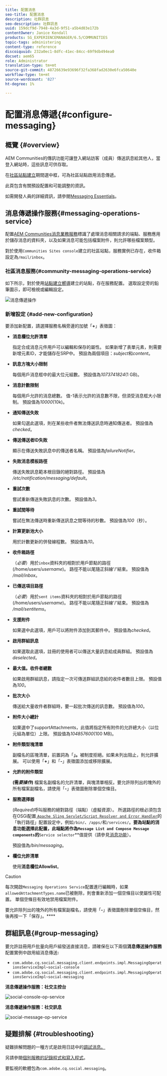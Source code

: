 ```yaml
---
title: 配置消息
seo-title: 配置消息
description: 社群訊息
seo-description: 社群訊息
uuid: 159dcf9d-7948-4a3d-9f51-a5b4d03e172b
contentOwner: Janice Kendall
products: SG_EXPERIENCEMANAGER/6.5/COMMUNITIES
topic-tags: administering
content-type: reference
discoiquuid: 232a0ec1-8dfc-41ec-84cc-69f9db494ea0
docset: aem65
role: Administrator
translation-type: tm+mt
source-git-commit: 48726639e93696f32fa368fad2630e6fca50640e
workflow-type: tm+mt
source-wordcount: '827'
ht-degree: 1%

---
```



# 配置消息傳遞{#configure-messaging}

## 概覽 {#overview}

AEM Communities的傳訊功能可讓登入網站訪客（成員）傳送訊息給其他人，當登入網站時，這些訊息可供存取。

在[社區站點建立](/help/communities/sites-console.md)期間選中框，可為社區站點啟用消息傳遞。

此頁包含有關預設配置和可能調整的資訊。

如需開發人員的詳細資訊，請參閱[Messaging Essentials](/help/communities/essentials-messaging.md)。

## 消息傳遞操作服務{#messaging-operations-service}

配置[AEM Communities消息業務服務](https://localhost:4502/system/console/configMgr/com.adobe.cq.social.messaging.client.endpoints.impl.MessagingOperationsServiceImpl)標識了處理消息相關請求的端點、服務應用於儲存消息的資料夾，以及如果消息可能包括檔案附件，則允許哪些檔案類型。

對於使用`Communities Sites console`建立的社區站點，服務實例已存在，收件箱設定為`/mail/inbox`。

### 社區消息服務{#community-messaging-operations-service}

如下所示，對於使用[站點建立嚮導](/help/communities/sites-console.md)建立的站點，存在服務配置。 選取設定旁的鉛筆圖示，即可檢視或編輯設定。

![消息傳遞操作](assets/messaging-operations.png)

### 新增設定 {#add-new-configuration}

要添加新配置，請選擇服務名稱旁邊的加號「**+**」表徵圖：

* **消息欄位允許清單**

   指定合成消息元件用戶可以編輯和保存的屬性。 如果新增了表單元素，則需要新增元素ID，才能儲存在SRP中。 預設為兩個項目：*subject*&#x200B;和&#x200B;*content*。

* **訊息方塊大小限制**

   每個用戶消息框中的最大位元組數。 預設值為&#x200B;*1073741824*(1 GB)。

* **消息計數限制**

   每個用戶允許的消息總數。 值-1表示允許的消息數不限，但須受消息框大小限制。 預設值為&#x200B;*10000*(10k)。

* **通知傳送失敗**

   如果勾選此選項，則在某些收件者無法傳送訊息時通知傳送者。 預設值為&#x200B;*checked*。

* **傳送傳送者ID失敗**

   顯示在傳送失敗訊息中的傳送者名稱。 預設值為&#x200B;*failureNotifier*。

* **失敗消息模板路徑**

   傳送失敗訊息範本根目錄的絕對路徑。 預設值為&#x200B;*/etc/notification/messaging/default*。

* **重試次數**

   嘗試重新傳送失敗訊息的次數。 預設值為&#x200B;*3*。

* **重試間等待**

   嘗試在無法傳送時重新傳送訊息之間等待的秒數。 預設值為&#x200B;*100*（秒）。

* **計算更新池大小**

   用於計數更新的併發線程數。 預設值為&#x200B;*10*。

* **收件箱路徑**

   （*必要*）用於`inbox`資料夾的相對於用戶節點的路徑(/home/users/*username*)。 路徑不能以尾隨正斜線&#39;/&#39;結束。 預設值為&#x200B;*/mail/inbox*。

* **已傳送項目路徑**

   （*必要*）用於`sent items`資料夾的相對於用戶節點的路徑(/home/users/*username*)。 路徑不能以尾隨正斜線&#39;/&#39;結束。 預設值為&#x200B;*/mail/sentitems*。

* **支援附件**

   如果選中此選項，用戶可以將附件添加到其郵件中。 預設值為&#x200B;*checked*。

* **啟用群組訊息**

   如果選取此選項，註冊的使用者可以傳送大量訊息給成員群組。 預設值為&#x200B;*deselected*。

* **最大值。收件者總數**

   如果啟用群組訊息，請指定一次可傳送群組訊息給的收件者數目上限。 預設值為&#x200B;*100*。

* **批次大小**

   傳送給大量收件者群組時，要一起批次傳送的訊息數。 預設值為&#x200B;*100*。

* **附件大小總計**

   如果選中了supportAttachments，此值將指定所有附件的允許總大小（以位元組為單位）上限。 預設值為&#x200B;*104857600*(100 MB)。

* **附件類型塊清單**

   副檔名的區塊清單，前置詞為「**」。**&#x200B;被制度拒絕。如果未列出阻止，則允許擴展。 可以使用「**+**」和「**-**」表徵圖添加或移除擴展。

* **允許的附件類型**

   **(需&#x200B;*要操作*)** 檔案名副檔名的允許清單，與塊清單相反。要允許除列出的塊外的所有檔案副檔名，請使用「**-**」表徵圖刪除單個空條目。

* **服務選擇器**

   (*Required*)呼叫服務的絕對路徑（端點）（虛擬資源）。 所選路徑的根必須包含在OSGi配置[ `Apache Sling Servlet/Script Resolver and Error Handler`](https://localhost:4502/system/console/configMgr/org.apache.sling.servlets.resolver.SlingServletResolver)的「執行路徑」配置設定中，例如`/bin/`、`/apps/`和`/services/`。 **&#x200B;要為站點的消息功能選擇此配置，此端點將作為`Message List and Compose Message components`的&#x200B;**`Service selector`**&#x200B;值提供（請參見[消息功能](/help/communities/configure-messaging.md)）。

   預設值為&#x200B;*/bin/messaging*。

* **欄位允許清單**

   使用&#x200B;**消息欄位Allowlist**。

>[!CAUTION]
>
>每次開啟`Messaging Operations Service`配置進行編輯時，如果`allowedAttachmentTypes.name`已被刪除，則會重新添加一個空條目以使屬性可配置。 單個空條目有效地禁用檔案附件。
>
>要允許除列出的塊外的所有檔案副檔名，請使用「**-**」表徵圖刪除單個空條目，然後再按一下「保存」。****

## 群組訊息{#group-messaging}

要允許註冊用戶批量向用戶組發送直接消息，請確保在以下兩個&#x200B;**消息傳送操作服務**&#x200B;配置實例中啟用組消息傳送&#x200B;**:**

* `com.adobe.cq.social.messaging.client.endpoints.impl.MessagingOperationsServiceImpl~social-console`
* `com.adobe.cq.social.messaging.client.endpoints.impl.MessagingOperationsServiceImpl~social-messaging`

**消息傳遞操作服務：社交主控台**

![social-console-op-service](assets/social-console-op-service.png)

**消息傳遞操作服務：社交訊息**

![social-message-op-service](assets/social-message-op-service.png)

## 疑難排解 {#troubleshooting}

疑難排解問題的一種方式是啟用日誌中的[調試消息。](/help/sites-administering/troubleshooting.md)

另請參閱[個別服務的記錄程式和寫入程式](/help/sites-deploying/configure-logging.md#loggers-and-writers-for-individual-services)。

要監視的軟體包為`com.adobe.cq.social.messaging`。
